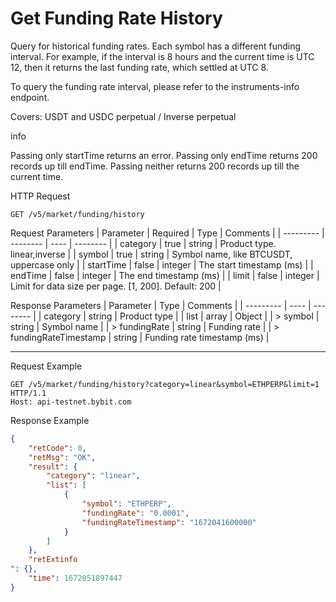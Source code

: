 # Get Funding Rate History
Query for historical funding rates. Each symbol has a different funding interval. For example, if the interval is 8 hours and the current time is UTC 12, then it returns the last funding rate, which settled at UTC 8.

To query the funding rate interval, please refer to the instruments-info
 endpoint.

Covers: USDT and USDC perpetual / Inverse perpetual

info

Passing only startTime returns an error.
Passing only endTime returns 200 records up till endTime.
Passing neither returns 200 records up till the current time.

HTTP Request
```http
GET /v5/market/funding/history
```

Request Parameters
| Parameter | Required | Type | Comments |
| --------- | -------- | ---- | -------- |
| category | true | string | Product type. linear,inverse |
| symbol | true | string | Symbol name, like BTCUSDT, uppercase only |
| startTime | false | integer | The start timestamp (ms) |
| endTime | false | integer | The end timestamp (ms) |
| limit | false | integer | Limit for data size per page. [1, 200]. Default: 200 |


Response Parameters 
| Parameter | Type | Comments |
| --------- | ---- | -------- |
| category | string | Product type |
| list | array | Object |
| > symbol | string | Symbol name |
| > fundingRate | string | Funding rate |
| > fundingRateTimestamp | string | Funding rate timestamp (ms) |

---


Request Example

```http
GET /v5/market/funding/history?category=linear&symbol=ETHPERP&limit=1 HTTP/1.1
Host: api-testnet.bybit.com
```

Response Example
```json
{
    "retCode": 0,
    "retMsg": "OK",
    "result": {
        "category": "linear",
        "list": [
            {
                "symbol": "ETHPERP",
                "fundingRate": "0.0001",
                "fundingRateTimestamp": "1672041600000"
            }
        ]
    },
    "retExtinfo
": {},
    "time": 1672051897447
}
```

